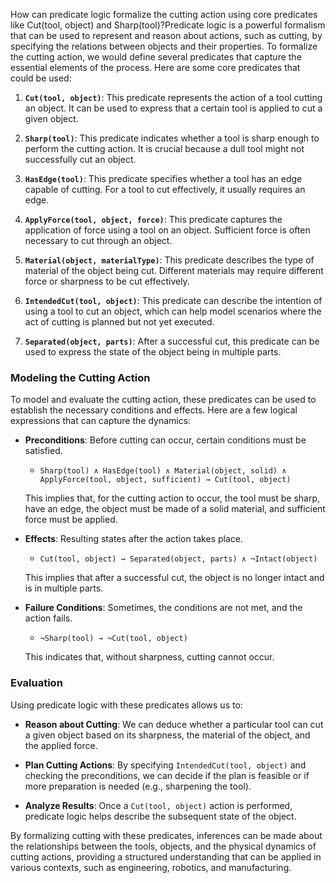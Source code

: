 How can predicate logic formalize the cutting action using core predicates like Cut(tool, object) and Sharp(tool)?Predicate logic is a powerful formalism that can be used to represent and reason about actions, such as cutting, by specifying the relations between objects and their properties. To formalize the cutting action, we would define several predicates that capture the essential elements of the process. Here are some core predicates that could be used:

1. **`Cut(tool, object)`**: This predicate represents the action of a tool cutting an object. It can be used to express that a certain tool is applied to cut a given object.

2. **`Sharp(tool)`**: This predicate indicates whether a tool is sharp enough to perform the cutting action. It is crucial because a dull tool might not successfully cut an object.

3. **`HasEdge(tool)`**: This predicate specifies whether a tool has an edge capable of cutting. For a tool to cut effectively, it usually requires an edge.

4. **`ApplyForce(tool, object, force)`**: This predicate captures the application of force using a tool on an object. Sufficient force is often necessary to cut through an object.

5. **`Material(object, materialType)`**: This predicate describes the type of material of the object being cut. Different materials may require different force or sharpness to be cut effectively.

6. **`IntendedCut(tool, object)`**: This predicate can describe the intention of using a tool to cut an object, which can help model scenarios where the act of cutting is planned but not yet executed.

7. **`Separated(object, parts)`**: After a successful cut, this predicate can be used to express the state of the object being in multiple parts.

### Modeling the Cutting Action

To model and evaluate the cutting action, these predicates can be used to establish the necessary conditions and effects. Here are a few logical expressions that can capture the dynamics:

- **Preconditions**: Before cutting can occur, certain conditions must be satisfied.
  - `Sharp(tool) ∧ HasEdge(tool) ∧ Material(object, solid) ∧ ApplyForce(tool, object, sufficient) → Cut(tool, object)`

  This implies that, for the cutting action to occur, the tool must be sharp, have an edge, the object must be made of a solid material, and sufficient force must be applied.

- **Effects**: Resulting states after the action takes place.
  - `Cut(tool, object) → Separated(object, parts) ∧ ¬Intact(object)`

  This implies that after a successful cut, the object is no longer intact and is in multiple parts.

- **Failure Conditions**: Sometimes, the conditions are not met, and the action fails.
  - `¬Sharp(tool) → ¬Cut(tool, object)`

  This indicates that, without sharpness, cutting cannot occur.

### Evaluation

Using predicate logic with these predicates allows us to:

- **Reason about Cutting**: We can deduce whether a particular tool can cut a given object based on its sharpness, the material of the object, and the applied force.
  
- **Plan Cutting Actions**: By specifying `IntendedCut(tool, object)` and checking the preconditions, we can decide if the plan is feasible or if more preparation is needed (e.g., sharpening the tool).

- **Analyze Results**: Once a `Cut(tool, object)` action is performed, predicate logic helps describe the subsequent state of the object.

By formalizing cutting with these predicates, inferences can be made about the relationships between the tools, objects, and the physical dynamics of cutting actions, providing a structured understanding that can be applied in various contexts, such as engineering, robotics, and manufacturing.